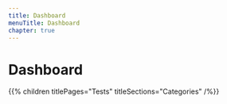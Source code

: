 ```yaml
---
title: Dashboard
menuTitle: Dashboard
chapter: true
---
```


# Dashboard

{{% children titlePages="Tests" titleSections="Categories" /%}}